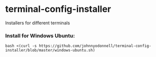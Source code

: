 # terminal-config-installer
Installers for different terminals

### Install for Windows Ubuntu:
```
bash <(curl -s https://github.com/johnnyodonnell/terminal-config-installer/blob/master/windows-ubuntu.sh)
```
